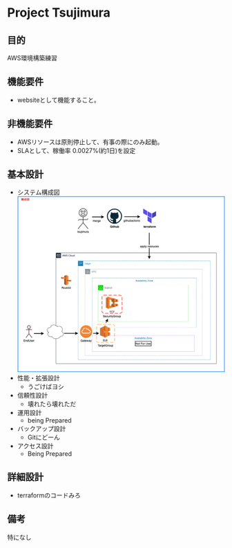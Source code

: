 # Project Tsujimura

## 目的
AWS環境構築練習

## 機能要件
- websiteとして機能すること。

## 非機能要件
- AWSリソースは原則停止して、有事の際にのみ起動。
- SLAとして、稼働率 0.0027%(約1日)を設定

## 基本設計
- システム構成図
![structure_map](https://github.com/Cozftro/tsujimura/blob/master/contents/img/Tsujimura_Project.drawio.png)
- 性能・拡張設計
  - うごけばヨシ
- 信頼性設計
  - 壊れたら壊れただ
- 運用設計
  - being Prepared
- バックアップ設計
  - Gitにどーん
- アクセス設計
  - Being Prepared

## 詳細設計
- terraformのコードみろ

## 備考
特になし
